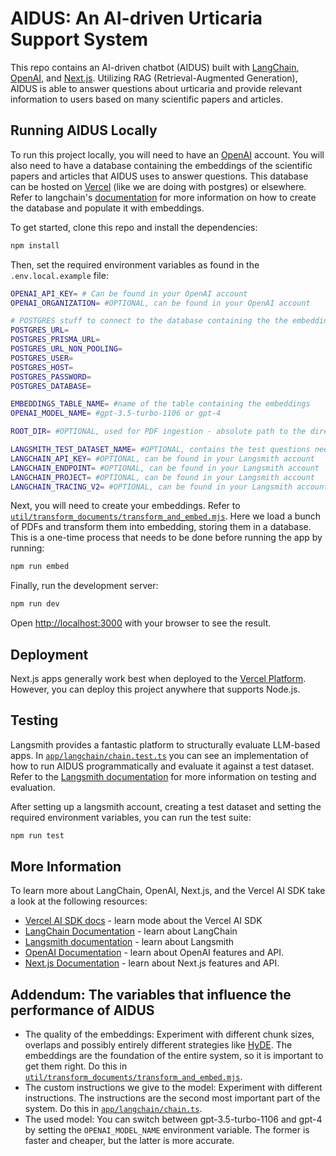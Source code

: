 # AIDUS: An AI-driven Urticaria Support System

This repo contains an AI-driven chatbot (AIDUS) built with [LangChain](https://js.langchain.com), [OpenAI](https://openai.com), and [Next.js](https://nextjs.org). Utilizing RAG (Retrieval-Augmented Generation), AIDUS is able to answer questions about urticaria and provide relevant information to users based on many scientific papers and articles.

## Running AIDUS Locally

To run this project locally, you will need to have an [OpenAI](https://openai.com) account. You will also need to have a database containing the embeddings of the scientific papers and articles that AIDUS uses to answer questions. This database can be hosted on [Vercel](https://vercel.com) (like we are doing with postgres) or elsewhere. Refer to langchain's [documentation](https://js.langchain.com/docs) for more information on how to create the database and populate it with embeddings.

To get started, clone this repo and install the dependencies:

```bash
npm install
```

Then, set the required environment variables as found in the `.env.local.example` file:

```bash
OPENAI_API_KEY= # Can be found in your OpenAI account
OPENAI_ORGANIZATION= #OPTIONAL, can be found in your OpenAI account

# POSTGRES stuff to connect to the database containing the the embeddings. Can be found in the Vercel dashboard
POSTGRES_URL=
POSTGRES_PRISMA_URL=
POSTGRES_URL_NON_POOLING=
POSTGRES_USER=
POSTGRES_HOST=
POSTGRES_PASSWORD=
POSTGRES_DATABASE=

EMBEDDINGS_TABLE_NAME= #name of the table containing the embeddings
OPENAI_MODEL_NAME= #gpt-3.5-turbo-1106 or gpt-4

ROOT_DIR= #OPTIONAL, used for PDF ingestion - absolute path to the directory where the PDFs are stored

LANGSMITH_TEST_DATASET_NAME= #OPTIONAL, contains the test questions needed to run the test suite
LANGCHAIN_API_KEY= #OPTIONAL, can be found in your Langsmith account
LANGCHAIN_ENDPOINT= #OPTIONAL, can be found in your Langsmith account
LANGCHAIN_PROJECT= #OPTIONAL, can be found in your Langsmith account
LANGCHAIN_TRACING_V2= #OPTIONAL, can be found in your Langsmith account
```

Next, you will need to create your embeddings. Refer to [`util/transform_documents/transform_and_embed.mjs`](util/transform_documents/transform_and_embed.mjs). Here we load a bunch of PDFs and transform them into embedding, storing them in a database. This is a one-time process that needs to be done before running the app by running:

```bash
npm run embed
```

Finally, run the development server:

```bash
npm run dev
```

Open [http://localhost:3000](http://localhost:3000) with your browser to see the result.

## Deployment

Next.js apps generally work best when deployed to the [Vercel Platform](https://vercel.com). However, you can deploy this project anywhere that supports Node.js.

## Testing

Langsmith provides a fantastic platform to structurally evaluate LLM-based apps. In [`app/langchain/chain.test.ts`](app/langchain/chain.test.ts) you can see an implementation of how to run AIDUS programmatically and evaluate it against a test dataset. Refer to the [Langsmith documentation](https://docs.smith.langchain.com/) for more information on testing and evaluation.

After setting up a langsmith account, creating a test dataset and setting the required environment variables, you can run the test suite:

```bash
npm run test
```

## More Information

To learn more about LangChain, OpenAI, Next.js, and the Vercel AI SDK take a look at the following resources:

- [Vercel AI SDK docs](https://sdk.vercel.ai/docs) - learn mode about the Vercel AI SDK
- [LangChain Documentation](https://js.langchain.com/docs) - learn about LangChain
- [Langsmith documentation](https://docs.smith.langchain.com/) - learn about Langsmith
- [OpenAI Documentation](https://platform.openai.com/docs) - learn about OpenAI features and API.
- [Next.js Documentation](https://nextjs.org/docs) - learn about Next.js features and API.

## Addendum: The variables that influence the performance of AIDUS

- The quality of the embeddings: Experiment with different chunk sizes, overlaps and possibly entirely different strategies like [HyDE](https://arxiv.org/abs/2212.10496). The embeddings are the foundation of the entire system, so it is important to get them right. Do this in [`util/transform_documents/transform_and_embed.mjs`](util/transform_documents/transform_and_embed.mjs).
- The custom instructions we give to the model: Experiment with different instructions. The instructions are the second most important part of the system. Do this in [`app/langchain/chain.ts`](app/langchain/chain.ts).
- The used model: You can switch between gpt-3.5-turbo-1106 and gpt-4 by setting the `OPENAI_MODEL_NAME` environment variable. The former is faster and cheaper, but the latter is more accurate.
